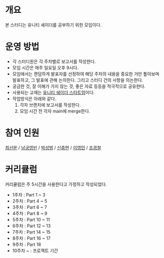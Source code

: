 # 개요
본 스터디는 유니티 셰이더를 공부하기 위한 모임이다.

# 운영 방법
- 각 스터디원은 각 주차별로 보고서를 작성한다.
- 모임 시간은 매주 일요일 오후 9시다.
- 모임에서는 랜덤하게 발표자를 선정하여 해당 주차의 내용을 중요한 거만 톺아보며 발표하고, 그 발표에 관해 논의한다. 그리고 스터디 건의 사항을 의논한다.
- 궁금한 것, 잘 이해가 가지 않는 것, 좋은 자료 등등을 적극적으로 공유한다.
- 사용되는 교재는 [유니티 쉐이더 스타트업](http://www.yes24.com/Product/Goods/46193692)이다. 
- 작업방식은 아래와 같다.
  1. 각자 브랜치에 보고서를 작성한다.
  2. 모임 시간 전 각자 main에 merge한다.

# 참여 인원
[최선문](https://github.com/ChoiSeonMun) / [남궁영빈](https://github.com/YB970902) / [박성범](https://github.com/P-Seongbeom) / [신중현](https://github.com/Zziroo) / [이영민](https://github.com/LeeYoungMin99) / [조경철](https://github.com/Bubsuk)

# 커리큘럼
커리큘럼은 주 5시간을 사용한다고 가정하고 작성되었다.
- 1주차 : Part 1 ~ 3
- 2주차 : Part 4 ~ 5
- 3주차 : Part 6 ~ 7
- 4주차 : Part 8 ~ 9
- 5주차 : Part 10 ~ 11
- 6주차 : Part 12 ~ 13
- 7주차 : Part 14 ~ 15
- 8주차 : Part 16 ~ 17
- 9주차 : Part 18
- 10주차 ~ : 프로젝트 기간
